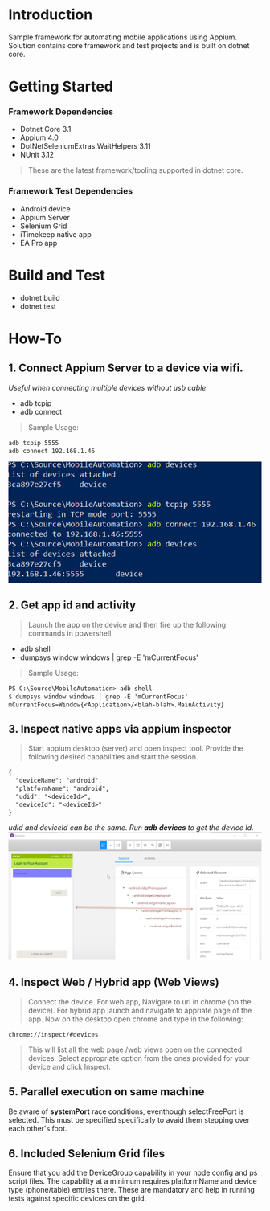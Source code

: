 # Introduction 
Sample framework for automating mobile applications using Appium.
Solution contains core framework and test projects and is built on
dotnet core.

# Getting Started
### Framework Dependencies
- Dotnet Core 3.1
- Appium 4.0
- DotNetSeleniumExtras.WaitHelpers 3.11
- NUnit 3.12
> These are the latest framework/tooling supported in dotnet core.
### Framework Test Dependencies
- Android device
- Appium Server
- Selenium Grid
- iTimekeep native app
- EA Pro app

# Build and Test
- dotnet build
- dotnet test 

# How-To
## 1. Connect Appium Server to a device via wifi.
*Useful when connecting multiple devices without usb cable*
- adb tcpip <portNumber>
- adb connect <ipaddressOfDevice>
> Sample Usage:
```
adb tcpip 5555
adb connect 192.168.1.46
```
![Image of tcp](Documentation\resources\tcp.png)
## 2. Get app id and activity
> Launch the app on the device and then fire up the following commands in powershell
- adb shell
- dumpsys window windows | grep -E 'mCurrentFocus'
> Sample Usage:
``` 
PS C:\Source\MobileAutomation> adb shell
$ dumpsys window windows | grep -E 'mCurrentFocus'
mCurrentFocus=Window{<Application>/<blah-blah>.MainActivity}
```
## 3. Inspect native apps via appium inspector
> Start appium desktop (server) and open inspect tool.
> Provide the following desired capabilities and start the session.
```
{
  "deviceName": "android",
  "platformName": "android",
  "udid": "<deviceId>",
  "deviceId": "<deviceId>"
}

```
*udid and deviceId can be the same. Run **adb devices** to get the device Id.*
![Image of nativeInspect](Documentation\resources\nativeInspect.png)
## 4. Inspect Web / Hybrid app (Web Views)
> Connect the device. For web app, Navigate to url in chrome (on the device). For hybrid app launch and navigate to appriate page of the app. Now on the desktop open chrome and type in the following:
```
chrome://inspect/#devices
```

> This will list all the web page /web views open on the connected devices. Select appropriate option from the ones provided for your device and click Inspect.

## 5. Parallel execution on same machine
Be aware of **systemPort** race conditions, eventhough selectFreePort is selected.
This must be specified specifically to avaid them stepping over each other's foot. 

## 6. Included Selenium Grid files
Ensure that you add the DeviceGroup capability in your node config and ps script files. The capability at a minimum requires platformName and device type (phone/table) entries there. These are mandatory and help in running tests against specific devices on the grid.
